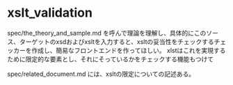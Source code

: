 # xslt_validation

spec/the_theory_and_sample.md を呼んで理論を理解し、具体的にこのソース、ターゲットのxsdおよびxsltを入力すると、xsltの妥当性をチェックするチェッカーを作成し、簡易なフロントエンドを作ってほしい。 xlstはこれを実現するために限定的な要素とし、それにそっているかをチェックする機能もつけて

spec/related_document.md には、xsltの限定についての記述ある。



